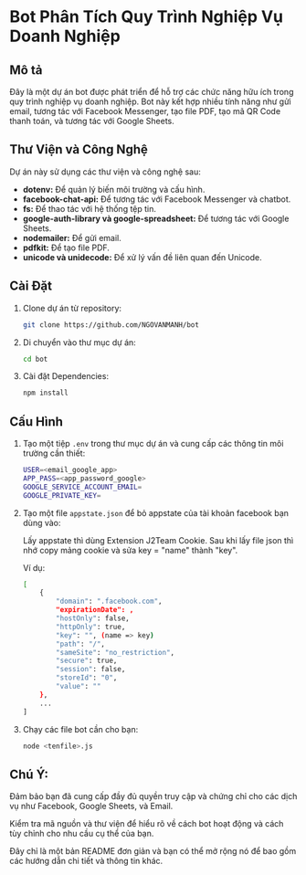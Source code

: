 # Bot Phân Tích Quy Trình Nghiệp Vụ Doanh Nghiệp

## Mô tả

Đây là một dự án bot được phát triển để hỗ trợ các chức năng hữu ích trong quy trình nghiệp vụ doanh nghiệp. Bot này kết hợp nhiều tính năng như gửi email, tương tác với Facebook Messenger, tạo file PDF, tạo mã QR Code thanh toán, và tương tác với Google Sheets.

## Thư Viện và Công Nghệ

Dự án này sử dụng các thư viện và công nghệ sau:

- **dotenv:** Để quản lý biến môi trường và cấu hình.
- **facebook-chat-api:** Để tương tác với Facebook Messenger và chatbot.
- **fs:** Để thao tác với hệ thống tệp tin.
- **google-auth-library và google-spreadsheet:** Để tương tác với Google Sheets.
- **nodemailer:** Để gửi email.
- **pdfkit:** Để tạo file PDF.
- **unicode và unidecode:** Để xử lý vấn đề liên quan đến Unicode.

## Cài Đặt

1. Clone dự án từ repository:

   ```bash
   git clone https://github.com/NGOVANMANH/bot

2. Di chuyển vào thư mục dự án:

    ```bash
    cd bot

3. Cài đặt Dependencies:

    ```bash
    npm install

## Cấu Hình

1. Tạo một tiệp `.env` trong thư mục dự án và cung cấp các thông tin môi trường cần thiết:
    ```bash
    USER=<email_google_app>
    APP_PASS=<app_password_google>
    GOOGLE_SERVICE_ACCOUNT_EMAIL=
    GOOGLE_PRIVATE_KEY=

2. Tạo một file `appstate.json` để bỏ appstate của tài khoản facebook bạn dùng vào:

    Lấy appstate thì dùng Extension J2Team Cookie.
    Sau khi lấy file json thì nhớ copy mảng cookie và sửa key = "name" thành "key".

    Ví dụ:
    ```bash
    [
        {
            "domain": ".facebook.com",
            "expirationDate": ,
            "hostOnly": false,
            "httpOnly": true,
            "key": "", (name => key)
            "path": "/",
            "sameSite": "no_restriction",
            "secure": true,
            "session": false,
            "storeId": "0",
            "value": ""
        },
        ...
    ]


3. Chạy các file bot cần cho bạn:

    ```bash
    node <tenfile>.js

## Chú Ý:

Đảm bảo bạn đã cung cấp đầy đủ quyền truy cập và chứng chỉ cho các dịch vụ như Facebook, Google Sheets, và Email.

Kiểm tra mã nguồn và thư viện để hiểu rõ về cách bot hoạt động và cách tùy chỉnh cho nhu cầu cụ thể của bạn.

Đây chỉ là một bản README đơn giản và bạn có thể mở rộng nó để bao gồm các hướng dẫn chi tiết và thông tin khác.

